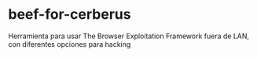 # beef-for-cerberus
Herramienta para usar The Browser Exploitation Framework fuera de LAN, con diferentes opciones para hacking
